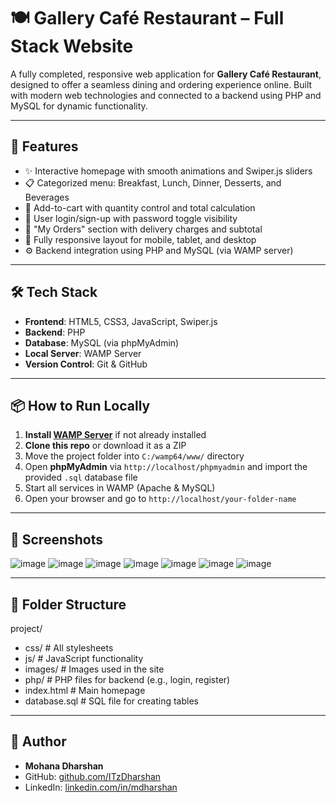 # 🍽️ Gallery Café Restaurant – Full Stack Website

A fully completed, responsive web application for **Gallery Café Restaurant**, designed to offer a seamless dining and ordering experience online. Built with modern web technologies and connected to a backend using PHP and MySQL for dynamic functionality.

---

## 🚀 Features

- ✨ Interactive homepage with smooth animations and Swiper.js sliders
- 📋 Categorized menu: Breakfast, Lunch, Dinner, Desserts, and Beverages
- 🛒 Add-to-cart with quantity control and total calculation
- 🔐 User login/sign-up with password toggle visibility
- 🧾 "My Orders" section with delivery charges and subtotal
- 📱 Fully responsive layout for mobile, tablet, and desktop
- ⚙️ Backend integration using PHP and MySQL (via WAMP server)

---

## 🛠️ Tech Stack

- **Frontend**: HTML5, CSS3, JavaScript, Swiper.js
- **Backend**: PHP
- **Database**: MySQL (via phpMyAdmin)
- **Local Server**: WAMP Server
- **Version Control**: Git & GitHub

---

## 📦 How to Run Locally

1. **Install [WAMP Server](https://www.wampserver.com/en/)** if not already installed
2. **Clone this repo** or download it as a ZIP
3. Move the project folder into `C:/wamp64/www/` directory
4. Open **phpMyAdmin** via `http://localhost/phpmyadmin` and import the provided `.sql` database file
5. Start all services in WAMP (Apache & MySQL)
6. Open your browser and go to `http://localhost/your-folder-name`

---

## 📸 Screenshots

![image](https://github.com/user-attachments/assets/600b86a5-328f-47b9-a98d-48094c9478bd)
![image](https://github.com/user-attachments/assets/02a1022d-a96c-4c8d-8bc0-111a6a214069)
![image](https://github.com/user-attachments/assets/b0887678-1bb8-4ed5-b5c5-a239ddccf0ce)
![image](https://github.com/user-attachments/assets/9fa3f3fd-cea9-4cf8-84f7-941c9b5150c1)
![image](https://github.com/user-attachments/assets/470c53c6-e90e-4c36-b252-5082317becd8)
![image](https://github.com/user-attachments/assets/963ad45f-e1c2-463d-9723-63522b27f24e)
![image](https://github.com/user-attachments/assets/9b7188cf-6af6-45e9-9173-9c2c1ae5717e)




---

## 📂 Folder Structure

project/
- css/ # All stylesheets
- js/ # JavaScript functionality
- images/ # Images used in the site
- php/ # PHP files for backend (e.g., login, register)
- index.html # Main homepage
- database.sql # SQL file for creating tables


---

## 🤝 Author

- **Mohana Dharshan**
- GitHub: [github.com/ITzDharshan](https://github.com/ITzDharshan)
- LinkedIn: [linkedin.com/in/mdharshan](www.linkedin.com/in/mdharshan)


